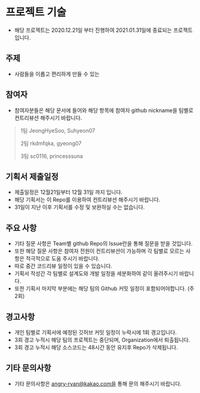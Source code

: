 # 프로젝트 기술
 * 해당 프로젝트는 2020.12.21일 부터 진행하여 2021.01.31일에 종료되는 프로젝트입니다.
## 주제
 * 사람들을 이롭고 편리하게 만들 수 있는
## 참여자
  * 참여자분들은 해당 문서에 들어와 해당 항목에 참여자 github nickname을 팀별로 컨트리뷰션 해주시기 바랍니다.
>1팀
> JeongHyeSoo, Suhyeon07
>
>2팀
> rkdmfqka, gyeong07
>
>3팀
> sc0116, princesssuna

## 기획서 제출일정
 * 제출일정은 12월21일부터 12월 31일 까지 입니다.
 * 해당 기획서는 이 Repo를 이용하여 컨트리뷰션 해주시기 바랍니다.
 * 31일이 지난 이후 기획서를 수정 및 보완하실 수는 없습니다.
 
## 주요 사항
 * 기타 질문 사항은 Team별 github Repo의 Issue란을 통해 질문을 받을 것입니다.
 * 또한 해당 질문 사항은 참여자 전원이 컨트리뷰션이 가능하며 각 팀별로 모르는 사항은 적극적으로 도움 주시기 바랍니다.
 * 따로 중간 코드리뷰 일정이 있을 수 있습니다.
 * 기획서 작성간 각 팀별로 설계도와 개발 일정을 세분화하여 같이 올려주시기 바랍니다.
 * 또한 기획서 마지막 부분에는 해당 팀의 Github 커밋 일정이 포함되어야합니다. (주2회)
 
## 경고사항
 * 개인 팀별로 기획서에 예정된 깃허브 커밋 일정이 누락시에 1회 경고입니다.
 * 3회 경고 누적시 해당 팀의 프로젝트는 중단되며, Organization에서 퇴출됩니다.
 * 3회 경고 누적시 해당 소스코드는 48시간 동안 유지후 Repo가 삭제됩니다.
 
## 기타 문의사항
 * 기타 문의사항은 angry-ryan@kakao.com을 통해 문의 해주시기 바랍니다.
